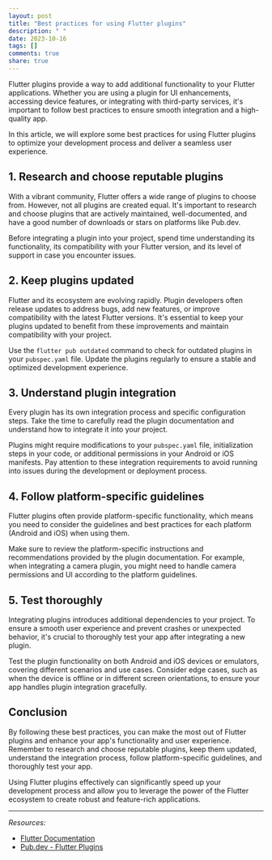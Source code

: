 ```yaml
---
layout: post
title: "Best practices for using Flutter plugins"
description: " "
date: 2023-10-16
tags: []
comments: true
share: true
---
```


Flutter plugins provide a way to add additional functionality to your Flutter applications. Whether you are using a plugin for UI enhancements, accessing device features, or integrating with third-party services, it's important to follow best practices to ensure smooth integration and a high-quality app.

In this article, we will explore some best practices for using Flutter plugins to optimize your development process and deliver a seamless user experience.

## 1. Research and choose reputable plugins

With a vibrant community, Flutter offers a wide range of plugins to choose from. However, not all plugins are created equal. It's important to research and choose plugins that are actively maintained, well-documented, and have a good number of downloads or stars on platforms like Pub.dev.

Before integrating a plugin into your project, spend time understanding its functionality, its compatibility with your Flutter version, and its level of support in case you encounter issues.

## 2. Keep plugins updated

Flutter and its ecosystem are evolving rapidly. Plugin developers often release updates to address bugs, add new features, or improve compatibility with the latest Flutter versions. It's essential to keep your plugins updated to benefit from these improvements and maintain compatibility with your project.

Use the `flutter pub outdated` command to check for outdated plugins in your `pubspec.yaml` file. Update the plugins regularly to ensure a stable and optimized development experience.

## 3. Understand plugin integration

Every plugin has its own integration process and specific configuration steps. Take the time to carefully read the plugin documentation and understand how to integrate it into your project.

Plugins might require modifications to your `pubspec.yaml` file, initialization steps in your code, or additional permissions in your Android or iOS manifests. Pay attention to these integration requirements to avoid running into issues during the development or deployment process.

## 4. Follow platform-specific guidelines

Flutter plugins often provide platform-specific functionality, which means you need to consider the guidelines and best practices for each platform (Android and iOS) when using them.

Make sure to review the platform-specific instructions and recommendations provided by the plugin documentation. For example, when integrating a camera plugin, you might need to handle camera permissions and UI according to the platform guidelines.

## 5. Test thoroughly

Integrating plugins introduces additional dependencies to your project. To ensure a smooth user experience and prevent crashes or unexpected behavior, it's crucial to thoroughly test your app after integrating a new plugin.

Test the plugin functionality on both Android and iOS devices or emulators, covering different scenarios and use cases. Consider edge cases, such as when the device is offline or in different screen orientations, to ensure your app handles plugin integration gracefully.

## Conclusion

By following these best practices, you can make the most out of Flutter plugins and enhance your app's functionality and user experience. Remember to research and choose reputable plugins, keep them updated, understand the integration process, follow platform-specific guidelines, and thoroughly test your app.

Using Flutter plugins effectively can significantly speed up your development process and allow you to leverage the power of the Flutter ecosystem to create robust and feature-rich applications.

---

*Resources:*

- [Flutter Documentation](https://flutter.dev/docs)
- [Pub.dev - Flutter Plugins](https://pub.dev/flutter/packages)